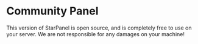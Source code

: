 # Community Panel
This version of StarPanel is open source, and is completely free to use on your server. We are not responsible for any damages on your machine!
